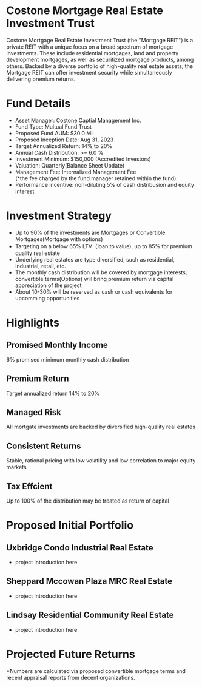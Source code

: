 # Costone Mortgage Real Estate Investment Trust

Costone Mortgage Real Estate Investment Trust (the "Mortgage REIT") is a private REIT with a unique focus on a broad spectrum of mortgage investments. These include residential mortgages, land and property development mortgages, as well as securitized mortgage products, among others. Backed by a diverse portfolio of high-quality real estate assets, the Mortgage REIT can offer investment security while simultaneously delivering premium returns.


# Fund Details

* Asset Manager: Costone Captial Management Inc.  
* Fund Type: Multual Fund Trust
* Proposed Fund AUM: $30.0 Mil
* Proposed Inception Date: Aug 31, 2023
* Target Annualized Return: 14% to 20%
* Annual Cash Distribution: >= 6.0 % 
* Investment Minimum: $150,000 (Accredited Investors)
* Valuation: Quarterly(Balance Sheet Update)
* Management Fee: Internalized Management Fee  
(*the fee charged by the fund manager retained within the fund)
* Performance incentive: non-diluting 5% of cash distribusion and equity interest 

# Investment Strategy

* Up to 90% of the investments are Mortgages or Convertible Mortgages(Mortgage with options)
* Targeting on a below 65% LTV（loan to value), up to 85% for premium quality real estate
* Underlying real estates are type diversified, such as residential, industrial, retail, etc.
* The monthly cash distribution will be covered by mortgage interests; convertible terms(Options) will bring premium return via capital appreciation of the project
* About 10-30% will be reserved as cash or cash equivalents for upcomming opportunities


# Highlights

## Promised Monthly Income
6% promised minimum monthly cash distribution

## Premium Return
Target annualized return 14% to 20%

## Managed Risk
All mortgate investments are backed by diversified high-quality real estates

## Consistent Returns
Stable, rational pricing with low volatility and low correlation to major equity markets

## Tax Effcient
Up to 100% of the distribution may be treated as return of capital


# Proposed Initial Portfolio

## Uxbridge Condo Industrial Real Estate
* project introduction here

## Sheppard Mccowan Plaza MRC Real Estate
* project introduction here

## Lindsay Residential Community Real Estate
* project introduction here

# Projected Future Returns
*Numbers are calculated via proposed convertible mortgage terms and recent appraisal reports from decent organizations.